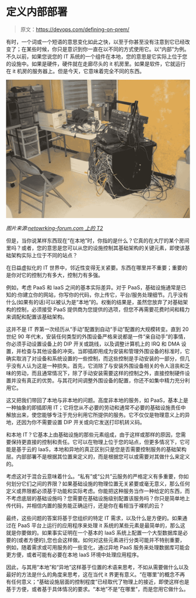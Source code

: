 # 定义内部部署

> 原文：<https://devops.com/defining-on-prem/>

有时，一个词或一个短语的意思变化如此之快，以至于你甚至没有注意到它已经改变了；在某些时候，你只是意识到你一直在以不同的方式使用它。以“内部”为例。不久以前，如果您说您的 IT 系统的一个组件在本地，您的意思是它实际上位于您的设施中。如果是硬件，硬件就在走廊尽头的 it 机房里。如果是软件，它就运行在 it 机房的服务器上。但是今天，它意味着完全不同的东西。

[![DSCN0298-1](img/b2f75b2a5a039aa59cec6d5657830ef1.png)](https://devops.com/wp-content/uploads/2015/08/DSCN0298-1.jpg)

*图片来源:[netowrking-forum.com 上的 T2](http://www.networking-forum.com/memberlist.php?mode=viewprofile&u=6908&sid=323c5942ac6a372bc38bfcba2683eeca)*

但是，当你说某样东西现在“在本地”时，你指的是什么？它真的在大厅的某个房间里吗？或者，您的意思是您可以从您的设施控制其基础架构的关键元素，即使该基础架构实际上位于不同的站点？

在日益虚拟化的 IT 世界中，邻近性变得无关紧要。东西在哪里并不重要；重要的是你对它的控制力有多大，控制力有多强。

例如，考虑 PaaS 和 IaaS 之间的基本实际差异。对于 PaaS，基础设施通常是已知的:你建立你的网站，你写你的代码，你上传它，平台/服务处理细节。几乎没有什么(如果有的话)可以被认为是“本地”的。权衡的结果是，虽然您放弃了对基础架构的控制，必须接受 PaaS 提供商为您提供的选项，但您不再需要花费时间和精力来调配和配置该基础架构。

这并不是 IT 界第一次经历从“手动”配置到自动“手动”配置的大规模转变。直到 20 世纪 90 年代末，安装任何类型的外围设备严格来说都是一件“亲自动手”的事情，你必须手动设置设备上的 DIP 开关或跳线，以及调整计算机上的 IRQ 和 DMA 设置，并检查与其他设备的冲突。当即插即用成为安装和管理外围设备的标准时，它确实取消了对设备和系统设置的一些控制，而这些控制是手动安装的一部分，但几乎没有人认为这是一种损失。首先，它消除了与安装外围设备相关的令人沮丧和乏味的劳动，而且通常情况下，除了手动安装需要这样的控制之外，直接控制硬件设置并没有真正的优势。与其花时间调整外围设备的配置，你还不如集中精力充分利用它。

这又把我们带回了本地与非本地的问题。高度非本地的服务，如 PaaS，基本上是一种抽象的即插即用 IT；它将您从不必要的劳动和通常不必要的基础设施责任中解放出来，使您能够专注于充分利用它所提供的服务。它不仅仅是物理意义上的异地，还因为你不需要设置 DIP 开关或向它发送打印机转义码。

和本地 IT？它基本上由基础设施的那些元素组成，由于这样或那样的原因，您需要保持更直接的控制和责任。它可以在物理上位于您的站点，但更多情况下，它可能是基于云的 IaaS，本地和异地的真正区别只是您是否需要控制服务的基础架构层。内部部署不是根据其位置来定义的，而是根据您可以或需要对其做什么来定义的。

考虑这对于混合云意味着什么。“私有”或“公共”云服务的严格定义有多重要，你如何划分它们之间的界限？如果基础设施的物理位置无关紧要或毫无意义，那么任何定义或界限都必须基于功能和实际考虑。你能把这种服务当作一种给定的东西，而不考虑底层的基础设施吗？您需要在基础设施级别配置该服务吗？你只是简单地上传代码，并相信内置的服务能正确运行，还是你在看相当于裸机的云？

最终，这些问题的答案将基于您组织的特定 IT 需求，以及什么是方便的。如果通过在 PaaS 平台上运行的应用程序来处理 it 系统的某些元素是最简单的，那么这就是你要做的。如果事实证明在一个基本的 IaaS 系统上配置一个大型数据库是必要的(或者方便的),您也会这样做。如何对这些元素进行分类可能并不特别重要，例如，随着需求或可用服务的一些变化，通过异地 PaaS 服务来处理数据库可能会更方便，或者可能有必要在本地 IaaS 环境中处理应用程序。

因此，与其用“本地”和“异地”这样基于位置的术语来思考，不如从需要做什么以及最好的方法是什么的角度来思考，这在当代 it 界更有意义。“在哪里”的概念不再有任何意义；“基础设施层面的控制程度”已经取代了物理上的接近，即使这样也是基于方便，或者基于具体情况的要求。“本地”不是“在哪里”，而是您用它做什么。